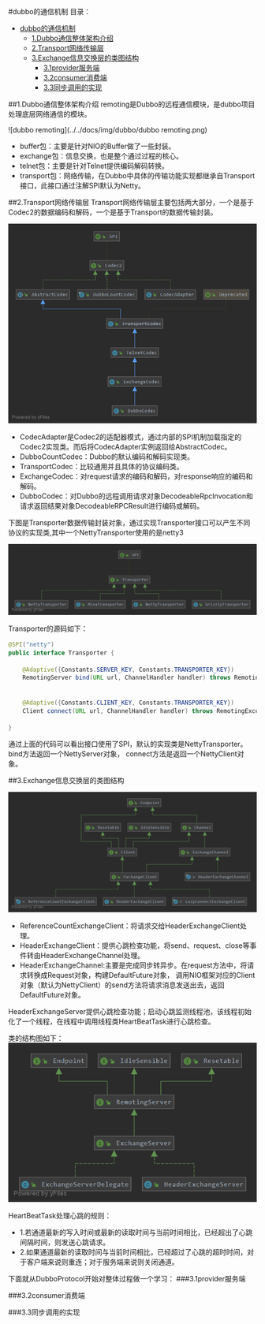 #dubbo的通信机制
目录：
<!-- TOC -->
- [dubbo的通信机制](#dubbo的通信机制)
    - [1.Dubbo通信整体架构介绍](#1.Dubbo通信整体架构介绍)
    - [2.Transport网络传输层](#2.Transport网络传输层)
    - [3.Exchange信息交换层的类图结构](#3.Exchange信息交换层的类图结构)
        - [3.1provider服务端](#3.1provider服务端)
        - [3.2consumer消费端](#3.2consumer消费端)
        - [3.3同步调用的实现](#3.3同步调用的实现)
<!-- /MarkdownTOC -->

##1.Dubbo通信整体架构介绍
remoting是Dubbo的远程通信模块，是dubbo项目处理底层网络通信的模块。

![dubbo remoting](../../docs/img/dubbo/dubbo remoting.png)

- buffer包：主要是针对NIO的Buffer做了一些封装。
- exchange包：信息交换，也是整个通过过程的核心。
- telnet包：主要是针对Telnet提供编码解码转换。
- transport包：网络传输，在Dubbo中具体的传输功能实现都继承自Transport接口，此接口通过注解SPI默认为Netty。


##2.Transport网络传输层
Transport网络传输层主要包括两大部分，一个是基于Codec2的数据编码和解码，一个是基于Transport的数据传输封装。

![DubboCodec](../../docs/img/dubbo/DubboCodec.png)

- CodecAdapter是Codec2的适配器模式，通过内部的SPI机制加载指定的Codec2实现类。而后将CodecAdapter实例返回给AbstractCodec。
- DubboCountCodec：Dubbo的默认编码和解码实现类。
- TransportCodec：比较通用并且具体的协议编码类。
- ExchangeCodec：对request请求的编码和解码，对response响应的编码和解码。
- DubboCodec：对Dubbo的远程调用请求对象DecodeableRpcInvocation和请求返回结果对象DecodeableRPCResult进行编码或解码。


下图是Transporter数据传输封装对象，通过实现Transporter接口可以产生不同协议的实现类,其中一个NettyTransporter使用的是netty3

![Transporter](../../docs/img/dubbo/Transporter.png)

Transporter的源码如下：
```java
@SPI("netty")
public interface Transporter {

    @Adaptive({Constants.SERVER_KEY, Constants.TRANSPORTER_KEY})
    RemotingServer bind(URL url, ChannelHandler handler) throws RemotingException;

    
    @Adaptive({Constants.CLIENT_KEY, Constants.TRANSPORTER_KEY})
    Client connect(URL url, ChannelHandler handler) throws RemotingException;

}
```

通过上面的代码可以看出接口使用了SPI，默认的实现类是NettyTransporter。bind方法返回一个NettyServer对象，
connect方法是返回一个NettyClient对象。


##3.Exchange信息交换层的类图结构

![ExchangeClient](../../docs/img/dubbo/ExchangeClient.png)

- ReferenceCountExchangeClient：将请求交给HeaderExchangeClient处理。
- HeaderExchangeClient：提供心跳检查功能，将send、request、close等事件转由HeaderExchangeChannel处理。
- HeaderExchangeChannel:主要是完成同步转异步。在request方法中，将请求转换成Request对象，构建DefaultFuture对象，
调用NIO框架对应的Client对象（默认为NettyClient）的send方法将请求消息发送出去，返回DefaultFuture对象。


HeaderExchangeServer提供心跳检查功能；启动心跳监测线程池，该线程初始化了一个线程，在线程中调用线程类HeartBeatTask进行心跳检查。

类的结构图如下：
![ExchangeServer](../../docs/img/dubbo/ExchangeServer.png)

HeartBeatTask处理心跳的规则：
- 1.若通道最新的写入时间或最新的读取时间与当前时间相比，已经超出了心跳间隔时间，则发送心跳请求。
- 2.如果通道最新的读取时间与当前时间相比，已经超过了心跳的超时时间，对于客户端来说则重连；对于服务端来说则关闭通道。

下面就从DubboProtocol开始对整体过程做一个学习：
###3.1provider服务端

###3.2consumer消费端

###3.3同步调用的实现